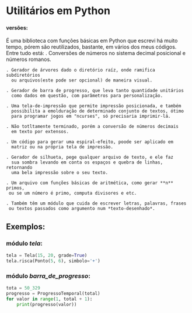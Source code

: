 # Utilitários em Python 

<h4> versões:&nbsp   
<a href="https://github.com/TheAlgorithms/">
    <img src="https://img.shields.io/pypi/pyversions/tomlkit.svg?logo=python&logoColor=white" height="15">
</a>
</h4>

É uma biblioteca com funções básicas em Python que escrevi há muito tempo, pórem são reutilizados, bastante, em vários dos meus códigos.
Entre tudo está:
    . Conversões de números no sistema decimal posicional e números romanos.
    
    . Gerador de árvores dado o diretório raíz, onde ramifica subdiretórios
      ou arquivos(este pode ser opcional) de maneira visual.
    
    . Gerador de barra de progresso, que leva tanto quantidade unitários
      como dados em questão, com parâmetros para personalização.
    
    . Uma tela-de-impressão que permite impressão posicionada, e também 
      possibilita a emolduração de determinado conjunto de textos, ótimo
      para programar jogos em "ncurses", só precisaria imprimir-lá.
      
    . Não totltamente terminado, porém a conversão de números decimais 
      em texto por extensos.
     
    . Um código para gerar uma espiral-efeito, poode ser aplicado em 
      matriz ou na própria tela de impressão.
     
    . Gerador de silhueta, pege qualquer arquivo de texto, e ele faz 
      sua sombra levando em conta os espaços e quebra de linhas, retornando
      uma bela impressão sobre o seu texto.
     
    . Um arquivo com funções básicas de aritmética, como gerar **n** primos,
     ou se um número é primo, computa divisores e etc.

    . Também têm um módulo que cuida de escrever letras, palavras, frases
     ou textos passados como argumento num *texto-desenhado*.


## Exemplos:

### módulo *tela*:
```python
tela = Tela(15, 20, grade=True)
tela.risca(Ponto(5, 6), simbolo='+')
```

### módulo *barra_de_progresso*:
```python
tota = 50_329
progresso = ProgressoTemporal(total)
for valor in range(1, total + 1):
    print(progresso(valor))
```
